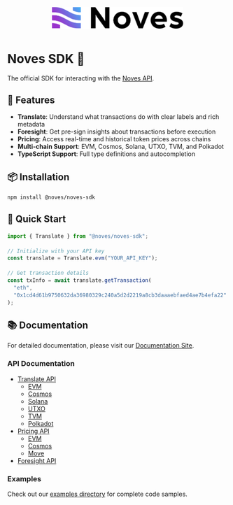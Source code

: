 <p align="center" style="padding: 10px 0;">
  <img src="https://raw.githubusercontent.com/Noves-Inc/noves-sdk/refs/heads/main/assets/noves-logo.png" width="300" alt="Noves Logo" />
</p>

# Noves SDK 🚀

The official SDK for interacting with the [Noves API](https://docs.noves.fi/reference/api-overview).

## 🌟 Features

- **Translate**: Understand what transactions do with clear labels and rich metadata
- **Foresight**: Get pre-sign insights about transactions before execution
- **Pricing**: Access real-time and historical token prices across chains
- **Multi-chain Support**: EVM, Cosmos, Solana, UTXO, TVM, and Polkadot
- **TypeScript Support**: Full type definitions and autocompletion

## 📦 Installation

```bash
npm install @noves/noves-sdk
```

## 🚀 Quick Start

```typescript
import { Translate } from "@noves/noves-sdk";

// Initialize with your API key
const translate = Translate.evm("YOUR_API_KEY");

// Get transaction details
const txInfo = await translate.getTransaction(
  "eth",
  "0x1cd4d61b9750632da36980329c240a5d2d2219a8cb3daaaebfaed4ae7b4efa22"
);
```

## 📚 Documentation

For detailed documentation, please visit our [Documentation Site](https://docs.noves.fi).

### API Documentation

- [Translate API](docs/api/translate/README.md)
  - [EVM](docs/api/translate/evm.md)
  - [Cosmos](docs/api/translate/cosmos.md)
  - [Solana](docs/api/translate/svm.md)
  - [UTXO](docs/api/translate/utxo.md)
  - [TVM](docs/api/translate/tvm.md)
  - [Polkadot](docs/api/translate/polkadot.md)
- [Pricing API](docs/api/pricing/README.md)
  - [EVM](docs/api/pricing/evm.md)
  - [Cosmos](docs/api/pricing/cosmos.md)
  - [Move](docs/api/pricing/move.md)
- [Foresight API](docs/api/foresight/README.md)

### Examples

Check out our [examples directory](docs/examples/) for complete code samples.